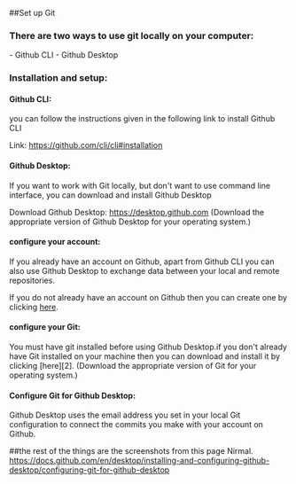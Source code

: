 ##Set up Git

<h3>There are two ways to use git locally on your computer:</h3>
- Github CLI
- Github Desktop

<h3>Installation and setup:</h3>

<h4>Github CLI:</h4>
you can follow the instructions given in the following link to install Github CLI

Link: https://github.com/cli/cli#installation

<h4>Github Desktop:</h4>
If you want to work with Git locally, but don't want to use
command line interface, you can download and install Github Desktop

Download Github Desktop: https://desktop.github.com (Download the appropriate version of Github Desktop for your operating system.)

<h4>configure your account:</h4>
If you already have an account on Github, apart from Github CLI you 
can also use Github Desktop to exchange data between your local and remote
repositories.

If you do not already have an account on Github then you can create one by clicking [here][1].

<h4>configure your Git:</h4>
You must have git installed before using Github Desktop.if you don't already have 
Git installed on your machine then you can download and install it by clicking [here][2]. (Download the appropriate version of Git for your operating system.)

<h4>Configure Git for Github Desktop:</h4>
Github Desktop uses the email address you set in your local Git configuration 
to connect the commits you make with your account on Github.

##the rest of the things are the screenshots from this page Nirmal. https://docs.github.com/en/desktop/installing-and-configuring-github-desktop/configuring-git-for-github-desktop








[1]:[https://github.com/join?ref_cta=Sign+up&ref_loc=header+logged+out&ref_page=%2F&source=header-home]]
[2]:https://git-scm.com/downloads

